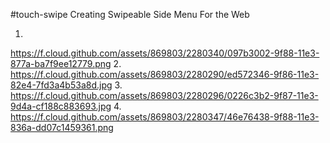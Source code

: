 #touch-swipe
Creating Swipeable Side Menu For the Web

1.
https://f.cloud.github.com/assets/869803/2280340/097b3002-9f88-11e3-877a-ba7f9ee12779.png
2.
https://f.cloud.github.com/assets/869803/2280290/ed572346-9f86-11e3-82e4-7fd3a4b53a8d.jpg
3.
https://f.cloud.github.com/assets/869803/2280296/0226c3b2-9f87-11e3-9d4a-cf188c883693.jpg
4.
https://f.cloud.github.com/assets/869803/2280347/46e76438-9f88-11e3-836a-dd07c1459361.png
